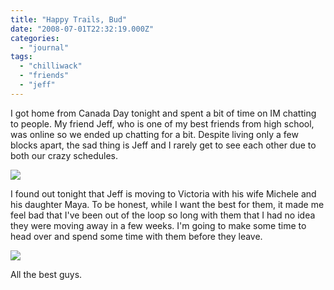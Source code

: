 ```yaml
---
title: "Happy Trails, Bud"
date: "2008-07-01T22:32:19.000Z"
categories: 
  - "journal"
tags: 
  - "chilliwack"
  - "friends"
  - "jeff"
---
```


I got home from Canada Day tonight and spent a bit of time on IM chatting to people. My friend Jeff, who is one of my best friends from high school, was online so we ended up chatting for a bit. Despite living only a few blocks apart, the sad thing is Jeff and I rarely get to see each other due to both our crazy schedules.

![](http://farm1.static.flickr.com/147/435912370_e33024f508.jpg?v=0)

I found out tonight that Jeff is moving to Victoria with his wife Michele and his daughter Maya. To be honest, while I want the best for them, it made me feel bad that I've been out of the loop so long with them that I had no idea they were moving away in a few weeks. I'm going to make some time to head over and spend some time with them before they leave.

![](http://farm1.static.flickr.com/145/373041452_e0fd29c8b0.jpg?v=0)

All the best guys.
